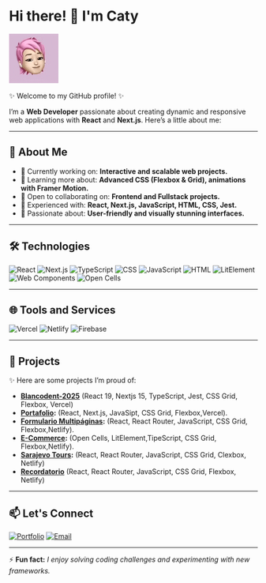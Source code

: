 # Hi there! 👋 I'm Caty

![Waving Hand](/assets/popo-video-ezgif.com-gif-maker.gif)

✨ Welcome to my GitHub profile! ✨

I’m a **Web Developer** passionate about creating dynamic and responsive web applications with **React** and **Next.js**. Here’s a little about me:

---

## 🚀 About Me

- 🔭 Currently working on: **Interactive and scalable web projects.**
- 🌱 Learning more about: **Advanced CSS (Flexbox & Grid), animations with Framer Motion.**
- 👯 Open to collaborating on: **Frontend and Fullstack projects.**
- 🧪 Experienced with: **React, Next.js, JavaScript, HTML, CSS, Jest.**
- 🎨 Passionate about: **User-friendly and visually stunning interfaces.**

---

## 🛠️ Technologies

![React](https://img.shields.io/badge/React-61DAFB?style=for-the-badge&logo=react&logoColor=white)
![Next.js](https://img.shields.io/badge/Next.js-000000?style=for-the-badge&logo=next.js&logoColor=white)
![TypeScript](https://img.shields.io/badge/TypeScript-3178C6?style=for-the-badge&logo=typescript&logoColor=white)
![CSS](https://img.shields.io/badge/CSS-1572B6?style=for-the-badge&logo=css3&logoColor=white)
![JavaScript](https://img.shields.io/badge/JavaScript-F7DF1E?style=for-the-badge&logo=javascript&logoColor=black)
![HTML](https://img.shields.io/badge/HTML-E34F26?style=for-the-badge&logo=html5&logoColor=white)
![LitElement](https://img.shields.io/badge/LitElement-324FFF?style=for-the-badge&logo=lit&logoColor=white)
![Web Components](https://img.shields.io/badge/Web%20Components-29ABE2?style=for-the-badge&logo=webcomponents.org&logoColor=white)
![Open Cells](https://img.shields.io/badge/Open%20Cells-008000?style=for-the-badge&logoColor=white)

---

## 🌐 Tools and Services

![Vercel](https://img.shields.io/badge/Vercel-000000?style=for-the-badge&logo=vercel&logoColor=white)
![Netlify](https://img.shields.io/badge/Netlify-00C7B7?style=for-the-badge&logo=netlify&logoColor=white)
![Firebase](https://img.shields.io/badge/Firebase-FFCA28?style=for-the-badge&logo=firebase&logoColor=black)

---

## 🌟 Projects

✨ Here are some projects I’m proud of:

- **[Blancodent-2025](https://github.com/catharygr/blancodent-2025)** (React 19, Nextjs 15, TypeScript, Jest, CSS Grid, Flexbox, Vercel)
- **[Portafolio](https://github.com/catharygr/portafolio-bubulazi-next-2024):** (React, Next.js, JavaSipt, CSS Grid, Flexbox,Vercel).
- **[Formulario Multipáginas](https://github.com/catharygr/formulario-mutlpagina-react):** (React, React Router, JavaScript, CSS Grid, Flexbox,Netlify).
- **[E-Commerce](https://github.com/catharygr/e-commerce-open-cells):** (Open Cells, LitElement,TipeScript, CSS Grid, Flexbox,Netlify).
- **[Sarajevo Tours](https://github.com/catharygr/sarajevo-tours-react):** (React, React Router, JavaScript, CSS Grid, Clexbox, Netlify)
- **[Recordatorio](https://github.com/catharygr/recordatorio-react)** (React, React Router, JavaScript, CSS Grid, Flexbox, Netlify)

---

## 📫 Let's Connect

[![Portfolio](https://img.shields.io/badge/Portfolio-FF5722?style=for-the-badge&logo=aboutdotme&logoColor=white)](https://github.com/catharygr/portafolio-bubulazi-next-2024)
[![Email](https://img.shields.io/badge/Email-EA4335?style=for-the-badge&logo=gmail&logoColor=white)](mailto:cathy@bubulazi.com)

---

⚡ **Fun fact:** _I enjoy solving coding challenges and experimenting with new frameworks._
